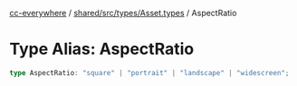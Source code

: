 [cc-everywhere](../../../../../index.md) / [shared/src/types/Asset.types](../index.md) / AspectRatio

# Type Alias: AspectRatio

```ts
type AspectRatio: "square" | "portrait" | "landscape" | "widescreen";
```
